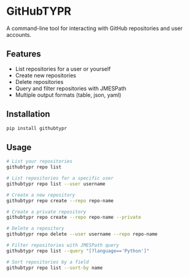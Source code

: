 # GitHubTYPR

A command-line tool for interacting with GitHub repositories and user accounts.

## Features

- List repositories for a user or yourself
- Create new repositories
- Delete repositories
- Query and filter repositories with JMESPath
- Multiple output formats (table, json, yaml)

## Installation

```bash
pip install githubtypr
```

## Usage

```bash
# List your repositories
githubtypr repo list

# List repositories for a specific user
githubtypr repo list --user username

# Create a new repository
githubtypr repo create --repo repo-name

# Create a private repository
githubtypr repo create --repo repo-name --private

# Delete a repository
githubtypr repo delete --user username --repo repo-name

# Filter repositories with JMESPath query
githubtypr repo list --query "[?language=='Python']"

# Sort repositories by a field
githubtypr repo list --sort-by name
```
